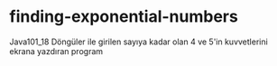 # finding-exponential-numbers
Java101_18 Döngüler ile girilen sayıya kadar olan 4 ve 5'in kuvvetlerini ekrana yazdıran program
